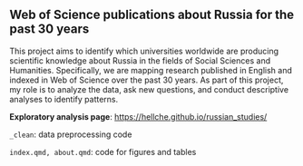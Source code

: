 ## **Web of Science publications about Russia for the past 30 years**

This project aims to identify which universities worldwide are producing scientific knowledge about Russia in the fields of Social Sciences and Humanities. Specifically, we are mapping research published in English and indexed in Web of Science over the past 30 years. As part of this project, my role is to analyze the data, ask new questions, and conduct descriptive analyses to identify patterns.

**Exploratory analysis page**: https://hellche.github.io/russian_studies/

`_clean`: data preprocessing code

`index.qmd, about.qmd`: code for figures and tables
